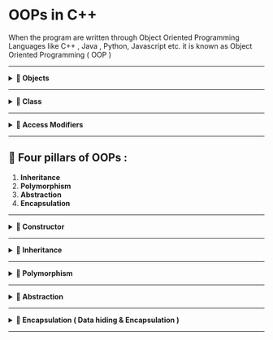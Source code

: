 # OOPs in C++

When the program are written through Object Oriented Programming Languages like C++ , Java , Python, Javascript etc. it is known as Object Oriented Programming ( OOP )

<hr>

<details>  
  <summary><strong>🎯 Objects</strong></summary>  

  - Objects are entities in the real world
  - Basic runtime entity in any OOP language
  - An object is a class instance that allows programmers to use variables and methods from inside the class
  - 📝 Consists of three parts :
    1. ID
    2. Properties / Attribute ( State )
    3. Operations / Behaviours ( Function )

</details>

<hr>

<details>  
  <summary><strong>🎯 Class</strong></summary>  

  - Class is like a blueprint of these entities
  - Collection of objects of similar type
  - Class is a keyword for creating user-defined data type
  - Class is a mould , template or blueprint for creating objects 
  - A class is a blueprint for declaring and creating objects
  - 📝 Consists of :
    1. Set of Attributes ( Data Members )
    2. Set of Operations / Behaviours ( Member Function )
    
</details>

<hr>

<details>  
  <summary><strong>🎯 Access Modifiers</strong></summary>  

1. Private ( Default ): Data and methods accessible inside class
2. Public : Data and methods accessible to everyone
3. Protected : Data and methods accessible inside class and to its derived class
    
</details>

<hr>

## 📌 Four pillars of OOPs :
  1. **Inheritance**
  2. **Polymorphism**
  3. **Abstraction**
  4. **Encapsulation**

<hr>

<details>  
  <summary><strong>🎯 Constructor</strong></summary>  

Special method invoked automatically at the time of object creation. Used for initialisation.

- Same name as class
- Constructor doesn't have a return type
- Only called once (automatically), at object creation
- Memory allocation happens when constructor is called

Types :
1. Parameterised
2. Non-Parameterised
3. Copy
   
</details>

<hr>

<details>  
  <summary><strong>🎯 Inheritance</strong></summary>  

- It allows classes to inherit common properties from the parent class
- Process of obtaining a new class from an existing class
  - Existing class = Parent class
  - New class = Derived or Sub class
- Most important use - Code reusability  

Types of Inheritance:
1. Single Level
2. Multi Level
3. Heirarchical Inheritance
4. Multiple Inheritance
5. Hybrid Inheritance

    
</details>

<hr>

<details>  
  <summary><strong>🎯 Polymorphism</strong></summary>  

- Polymorphism is the ability to exist in many forms
- An operation having  same external interface with different internal structure

    
</details>

<hr>

<details>  
  <summary><strong>🎯 Abstraction</strong></summary>  

- It displays only the important information by hiding the implementation part
    
</details>

<hr>

<details>  
  <summary><strong>🎯 Encapsulation ( Data hiding & Encapsulation )</strong></summary>  

- Encapsulation is **wrapping up** of data & member functions in a single unit called class 
- Data member are hidden inside the object and not accessible from outer object
- Binding data and code together into one unit
    
</details>

<hr>